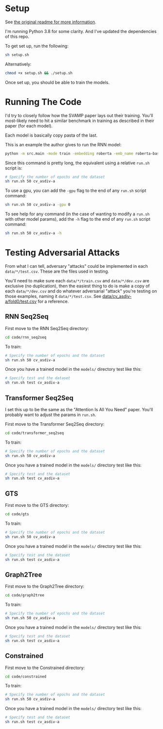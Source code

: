 # Setup

See [the original readme for more information](./OG_README.md).

I'm running Python 3.8 for some clarity. And I've updated the dependencies of this repo.

To get set up, run the following:

```bash
sh setup.sh
```

Alternatively:

```bash
chmod +x setup.sh && ./setup.sh
```

Once set up, you should be able to train the models.

# Running The Code

I'd try to closely follow how the SVAMP paper lays out their training. You'll most-likely need to hit a similar benchmark in training as described in their paper (for each model).

Each model is basically copy pasta of the last.

This is an example the author gives to run the RNN model:

```bash
python -m src.main -mode train -embedding roberta -emb_name roberta-base -emb1_size 768 -hidden_size 256 -depth 2 -lr 0.0002 -emb_lr 8e-6 -batch_size 4 -epochs 50 -dataset cv_asdiv-a -full_cv -run_name run_cv_asdiv-a
```

Since this command is pretty long, the equivalent using a relative `run.sh` script is:

```bash
# Specify the number of epochs and the dataset
sh run.sh 50 cv_asdiv-a
```

To use a gpu, you can add the `-gpu` flag to the end of any `run.sh` script command:


```bash
sh run.sh 50 cv_asdiv-a -gpu 0
```

To see help for any command (in the case of wanting to modify a `run.sh` with other model params), add the `-h` flag to the end of any `run.sh` script command:

```bash
sh run.sh 50 cv_asdiv-a -h
```

#  Testing Adversarial Attacks

From what I can tell, adversary "attacks" could be implemented in each `data/*/test.csv`. These are the files used in testing.

You'll need to make sure each `data/*/train.csv` and `data/*/dev.csv` are exclusive (no duplication), then the easiest thing to do is make a copy of each `data/*/dev.csv`
and do whatever adversarial "attack" you're testing on those examples, naming it `data/*/test.csv`. See [data/cv_asdiv-a/fold0/test.csv](./data/cv_asdiv-a/fold0/test.csv) for a reference.

## RNN Seq2Seq

First move to the RNN Seq2Seq directory:

```bash
cd code/rnn_seq2seq
```

To train:

```bash
# Specify the number of epochs and the dataset
sh run.sh 50 cv_asdiv-a
```

Once you have a trained model in the `models/` directory test like this:

```bash
# Specify test and the dataset
sh run.sh test cv_asdiv-a
```

## Transformer Seq2Seq

I set this up to be the same as the "Attention Is All You Need" paper. You'll probably want to adjust the params in `run.sh`.

First move to the Transformer Seq2Seq directory:

```bash
cd code/transformer_seq2seq
```

To train:

```bash
# Specify the number of epochs and the dataset
sh run.sh 50 cv_asdiv-a
```

Once you have a trained model in the `models/` directory test like this:

```bash
# Specify test and the dataset
sh run.sh test cv_asdiv-a
```

## GTS

First move to the GTS directory:

```bash
cd code/gts
```

To train:

```bash
# Specify the number of epochs and the dataset
sh run.sh 50 cv_asdiv-a
```

Once you have a trained model in the `models/` directory test like this:

```bash
# Specify test and the dataset
sh run.sh test cv_asdiv-a
```

## Graph2Tree

First move to the Graph2Tree directory:

```bash
cd code/graph2tree
```

To train:

```bash
# Specify the number of epochs and the dataset
sh run.sh 50 cv_asdiv-a
```

Once you have a trained model in the `models/` directory test like this:

```bash
# Specify test and the dataset
sh run.sh test cv_asdiv-a
```

## Constrained

First move to the Constrained directory:

```bash
cd code/constrained
```

To train:

```bash
# Specify the number of epochs and the dataset
sh run.sh 50 cv_asdiv-a
```

Once you have a trained model in the `models/` directory test like this:

```bash
# Specify test and the dataset
sh run.sh test cv_asdiv-a
```
